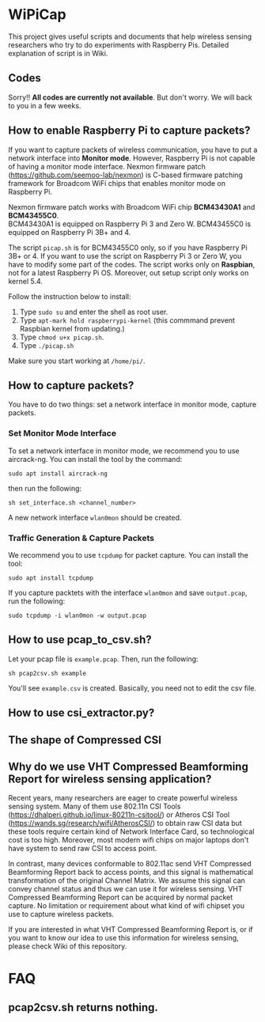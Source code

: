# WiPiCap
This project gives useful scripts and documents that help wireless sensing researchers who try to do experiments with Raspberry Pis.
Detailed explanation of script is in Wiki.

## Codes
Sorry!! **All codes are currently not available**.  But don't worry.  We will back to you in a few weeks.

## How to enable Raspberry Pi to capture packets?
If you want to capture packets of wireless communication, you have to put a network interface into **Monitor mode**.  However, Raspberry Pi is not capable of having a monitor mode interface.  Nexmon firmware patch (https://github.com/seemoo-lab/nexmon) is C-based firmware patching framework for Broadcom WiFi chips that enables monitor mode on Raspberry Pi.

Nexmon firmware patch works with Broadcom WiFi chip **BCM43430A1** and **BCM43455C0**.  <br>BCM43430A1 is equipped on Raspberry Pi 3 and Zero W.  BCM43455C0 is equipped on Raspberry Pi 3B+ and 4.

The script `picap.sh` is for BCM43455C0 only, so if you have Raspberry Pi 3B+ or 4.  If you want to use the script on Raspberry Pi 3 or Zero W, you have to modify some part of the codes.  The script works only on **Raspbian**, not for a latest Raspberry Pi OS.  Moreover, out setup script only works on kernel 5.4.

Follow the instruction below to install:

1. Type `sudo su` and enter the shell as root user.
2. Type `apt-mark hold raspberrypi-kernel` (this commmand prevent Raspbian kernel from updating.)
3. Type `chmod u+x picap.sh`.
4. Type `./picap.sh`

Make sure you start working at `/home/pi/`.

<!-- To maintain the firmware changes after a reboot, perform the following steps:
- Find the path of the default driver at reboot: `modinfo brcmfmac`
- Backup the original driver: `mv "<PATH TO THE DRIVER>/brcmfmac.ko" "<PATH TO THE DRIVER>/brcmfmac.ko.orig"`
- Copy the modified driver: `cp /home/pi/WiPiCap/nexmon/patches/bcm43455c0/7_45_189/nexmon/brcmfmac_4.19.y-nexmon/brcmfmac.ko "<PATH>/"`
- Probe all modules and generate new dependency: `depmod -a` -->

## How to capture packets?
You have to do two things: set a network interface in monitor mode, capture packets.
### Set Monitor Mode Interface
To set a network interface in monitor mode, we recommend you to use aircrack-ng.  You can install the tool by the command:

`sudo apt install aircrack-ng`

then run the following:

`sh set_interface.sh <channel_number>`

A new network interface `wlan0mon` should be created.

### Traffic Generation & Capture Packets
We recommend you to use `tcpdump` for packet capture.  You can install the tool:

`sudo apt install tcpdump`

If you capture packtets with the interface `wlan0mon` and save `output.pcap`, run the following:

`sudo tcpdump -i wlan0mon -w output.pcap`

## How to use pcap_to_csv.sh?

Let your pcap file is `example.pcap`.  Then, run the following:

`sh pcap2csv.sh example`

You'll see `example.csv` is created.  Basically, you need not to edit the csv file.

## How to use csi_extractor.py?


## The shape of Compressed CSI


## Why do we use VHT Compressed Beamforming Report for wireless sensing application?
Recent years, many researchers are eager to create powerful wireless sensing system.  Many of them use 802.11n CSI Tools (https://dhalperi.github.io/linux-80211n-csitool/) or Atheros CSI Tool (https://wands.sg/research/wifi/AtherosCSI/) to obtain raw CSI data but these tools require certain kind of Network Interface Card, so technological cost is too high.  Moreover, most modern wifi chips on major laptops don't have system to send raw CSI to access point.

In contrast, many devices conformable to 802.11ac send VHT Compressed Beamforming Report back to access points, and this signal is mathematical transformation of the original Channel Matrix.  We assume this signal can convey channel status and thus we can use it for wireless sensing.  VHT Compressed Beamforming Report can be acquired by normal packet capture.  No limitation or requirement about what kind of wifi chipset you use to capture wireless packets.

If you are interested in what VHT Compressed Beamforming Report is, or if you want to know our idea to use this information for wireless sensing, please check Wiki of this repository.

# FAQ
## pcap2csv.sh returns nothing.

